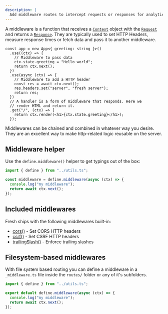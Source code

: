 ```yaml
---
description: |
  Add middleware routes to intercept requests or responses for analytics purposes, access control, or anything else.
---
```


A middleware is a function that receives a [`Context`](/docs/concepts/context)
object with the
[`Request`](https://developer.mozilla.org/en-US/docs/Web/API/Request) and
returns a
[`Response`](https://developer.mozilla.org/en-US/docs/Web/API/Response). They
are typically used to set HTTP Headers, measure response times or fetch data and
pass it to another middleware.

```tsx main.ts
const app = new App<{ greeting: string }>()
  .use((ctx) => {
    // Middleware to pass data
    ctx.state.greeting = "Hello world";
    return ctx.next();
  })
  .use(async (ctx) => {
    // Middleware to add a HTTP header
    const res = await ctx.next();
    res.headers.set("server", "fresh server");
    return res;
  })
  // A handler is a form of middleware that responds. Here we
  // render HTML and return it.
  .get("/", (ctx) => {
    return ctx.render(<h1>{ctx.state.greeting}</h1>);
  });
```

Middlewares can be chained and combined in whatever way you desire. They are an
excellent way to make http-related logic reusable on the server.

## Middleware helper

Use the `define.middleware()` helper to get typings out of the box:

```ts middleware/my-middleware.ts
import { define } from "../utils.ts";

const middleware = define.middleware(async (ctx) => {
  console.log("my middleware");
  return await ctx.next();
});
```

## Included middlewares

Fresh ships with the following middlewares built-in:

- [cors()](/docs/plugins/cors) - Set CORS HTTP headers
- [csrf()](/docs/plugins/csrf) - Set CSRF HTTP headers
- [trailingSlash()](/docs/plugins/trailing-slashes) - Enforce trailing slashes

## Filesystem-based middlewares

With file system based routing you can define a middleware in a `_middleware.ts`
file inside the `routes/` folder or any of it's subfolders.

```ts routes/_middleware.ts
import { define } from "../utils.ts";

export default define.middleware(async (ctx) => {
  console.log("my middleware");
  return await ctx.next();
});
```
